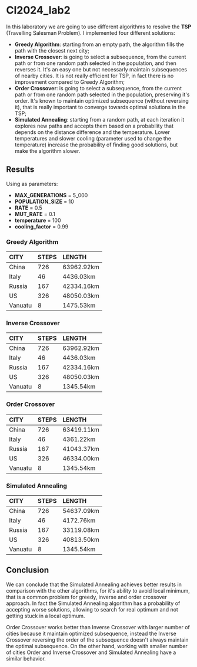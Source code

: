 # CI2024_lab2

In this laboratory we are going to use different algorithms to resolve the **TSP** (Travelling Salesman Problem). I implemented four different solutions:
- **Greedy Algorithm**: starting from an empty path, the algorithm fills the path with the closest next city;
- **Inverse Crossover**: is going to select a subsequence, from the current path or from one random path selected in the population, and then reverses it. It's an easy one but not necessarly maintain subsequences of nearby cities. It is not really efficient for TSP, in fact there is no improvement compared to Greedy Algorithm;
- **Order Crossover**: is going to select a subsequence, from the current path or from one random path selected in the population, preserving it's order. It's known to maintain optimized subsequence (without reversing it), that is really important to converge towards optimal solutions in the TSP;
- **Simulated Annealing**: starting from a random path, at each iteration it explores new paths and accepts them based on a probability that depends on the distance difference and the temperature. Lower temperatures and slower cooling (parameter used to change the temperature) increase the probability of finding good solutions, but make the algorithm slower.

## Results

Using as parameters:
- **MAX_GENERATIONS** = 5_000
- **POPULATION_SIZE** = 10
- **RATE** = 0.5
- **MUT_RATE** = 0.1
- **temperature** = 100
- **cooling_factor** = 0.99

### Greedy Algorithm

| CITY | STEPS | LENGTH |
| :- | :- | :- |
| China | 726 | 63962.92km
| Italy | 46 | 4436.03km
| Russia | 167 | 42334.16km
| US | 326 | 48050.03km
| Vanuatu | 8 | 1475.53km

### Inverse Crossover

| CITY | STEPS | LENGTH |
| :- | :- | :- |
| China | 726 | 63962.92km
| Italy | 46 | 4436.03km
| Russia | 167 | 42334.16km
| US | 326 | 48050.03km
| Vanuatu | 8 | 1345.54km

### Order Crossover

| CITY | STEPS | LENGTH |
| :- | :- | :- |
| China | 726 | 63419.11km
| Italy | 46 | 4361.22km
| Russia | 167 | 41043.37km
| US | 326 | 46334.00km
| Vanuatu | 8 | 1345.54km

### Simulated Annealing

| CITY | STEPS | LENGTH |
| :- | :- | :- |
| China | 726 | 54637.09km
| Italy | 46 | 4172.76km
| Russia | 167 | 33119.08km
| US | 326 | 40813.50km
| Vanuatu | 8 | 1345.54km

## Conclusion

We can conclude that the Simulated Annealing achieves better results in comparison with the other algorithms, for it's ability to avoid local minimum, that is a common problem for greedy, inverse and order crossover approach. In fact the Simulated Annealing algorithm has a probability of accepting worse solutions, allowing to search for real optimum and not getting stuck in a local optimum. 

Order Crossover works better than Inverse Crossover with larger number of cities because it maintain optimized subsequence, instead the Inverse Crossover reversing the order of the subsequence doesn't always maintain the optimal subsequence. On the other hand, working with smaller number of cities Order and Inverse Crossover and Simulated Annealing have a similar behavior.